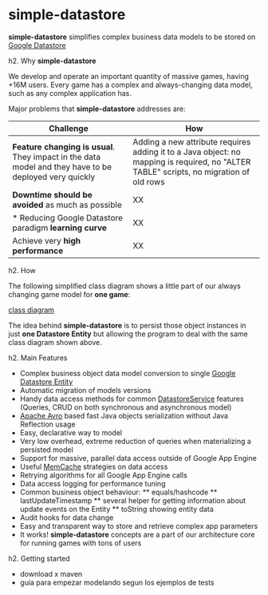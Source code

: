 simple-datastore
================

**simple-datastore** simplifies complex business data models to be stored on [Google Datastore]

h2. Why **simple-datastore**

We develop and operate an important quantity of massive games, having +16M users. 
Every game has a complex and always-changing data model, such as any complex application has.

Major problems that **simple-datastore** addresses are:

| **Challenge** | **How** |
|---------------|---------|
| **Feature changing is usual**. They impact in the data model and they have to be deployed very quickly | Adding a new attribute requires adding it to a Java object: no mapping is required, no "ALTER TABLE" scripts, no migration of old rows |
| **Downtime should be avoided** as much as possible | XX |
| * Reducing Google Datastore paradigm **learning curve** | XX |
| Achieve very **high performance** | XX |

h2. How

The following simplified class diagram shows a little part of our always changing game model for **one game**:

[class diagram]

The idea behind **simple-datastore** is to persist those object instances in just **one Datastore Entity** but allowing the program to deal with the same class diagram shown above.

h2. Main Features

* Complex business object data model conversion to single [Google Datastore Entity]
* Automatic migration of models versions 
* Handy data access methods for common [DatastoreService] features (Queries, CRUD on both synchronous and asynchronous model)
* [Apache Avro] based fast Java objects serialization without Java Reflection usage
* Easy, declarative way to model
* Very low overhead, extreme reduction of queries when materializing a persisted model 
* Support for massive, parallel data access outside of Google App Engine
* Useful [MemCache] strategies on data access
* Retrying algorithms for all Google App Engine calls
* Data access logging for performance tuning
* Common business object behaviour:
** equals/hashcode
** lastUpdateTimestamp
** several helper for getting information about update events on the Entity
** toString showing entity data
* Audit hooks for data change
* Easy and transparent way to store and retrieve complex app parameters
* It works! **simple-datastore** concepts are a part of our architecture core for running games with tons of users 


h2. Getting started
* download x maven
* guia para empezar modelando segun los ejemplos de tests


[Google Datastore]:https://developers.google.com/appengine/docs/java/datastore/
[Google Datastore Entity]:https://developers.google.com/appengine/docs/java/datastore/entities
[DatastoreService]:https://developers.google.com/appengine/docs/java/javadoc/com/google/appengine/api/datastore/DatastoreService
[MemCache]:https://developers.google.com/appengine/docs/java/memcache/
[Apache Avro]:http://avro.apache.org/
[class diagram]:https://raw.githubusercontent.com/ZupCat/simple-datastore/master/doc/model.png

